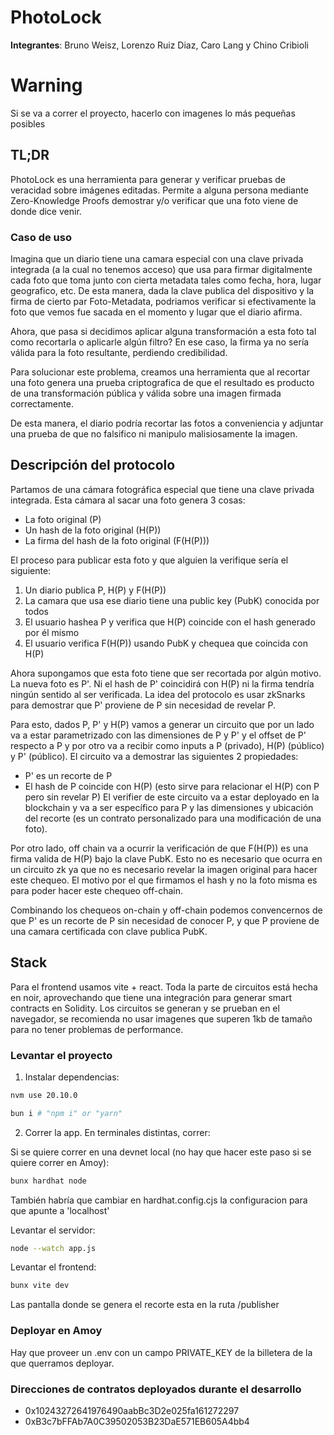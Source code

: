 # PhotoLock

**Integrantes**: Bruno Weisz, Lorenzo Ruiz Diaz, Caro Lang y Chino Cribioli

# Warning
Si se va a correr el proyecto, hacerlo con imagenes lo más pequeñas posibles

## TL;DR

PhotoLock es una herramienta para generar y verificar pruebas de veracidad sobre imágenes editadas. Permite a alguna persona mediante Zero-Knowledge Proofs demostrar y/o verificar que una foto viene de donde dice venir.

### Caso de uso

Imagina que un diario tiene una camara especial con una clave privada integrada (a la cual no tenemos acceso) que usa para firmar digitalmente cada foto que toma junto con cierta metadata tales como fecha, hora, lugar geografico, etc. De esta manera, dada la clave publica del dispositivo y la firma de cierto par Foto-Metadata, podriamos verificar si efectivamente la foto que vemos fue sacada en el momento y lugar que el diario afirma.

Ahora, que pasa si decidimos aplicar alguna transformación a esta foto tal como recortarla o aplicarle algún filtro? En ese caso, la firma ya no sería válida para la foto resultante, perdiendo credibilidad.

Para solucionar este problema, creamos una herramienta que al recortar una foto genera una prueba criptografica de que el resultado es producto de una transformación pública y válida sobre una imagen firmada correctamente.

De esta manera, el diario podría recortar las fotos a conveniencia y adjuntar una prueba de que no falsifico ni manipulo malisiosamente la imagen.

## Descripción del protocolo
Partamos de una cámara fotográfica especial que tiene una clave privada integrada. Esta cámara al sacar una foto genera 3 cosas:
* La foto original (P)
* Un hash de la foto original (H(P))
* La firma del hash de la foto original (F(H(P)))

El proceso para publicar esta foto y que alguien la verifique sería el siguiente:
1) Un diario publica P, H(P) y F(H(P))
2) La camara que usa ese diario tiene una public key (PubK) conocida por todos
3) El usuario hashea P y verifica que H(P) coincide con el hash generado por él mismo
4) El usuario verifica F(H(P)) usando PubK y chequea que coincida con H(P)

Ahora supongamos que esta foto tiene que ser recortada por algún motivo. La nueva foto es P'. Ni el hash de P' coincidirá con H(P) ni la firma tendría ningún sentido al ser verificada. La idea del protocolo es usar zkSnarks para demostrar que P' proviene de P sin necesidad de revelar P.

Para esto, dados P, P' y H(P) vamos a generar un circuito que por un lado va a estar parametrizado con las dimensiones de P y P' y el offset de P' respecto a P y por otro va a recibir como inputs a P (privado), H(P) (público) y P' (público). El circuito va a demostrar las siguientes 2 propiedades:
* P' es un recorte de P
* El hash de P coincide con H(P) (esto sirve para relacionar el H(P) con P pero sin revelar P)
  El verifier de este circuito va a estar deployado en la blockchain y va a ser específico para P y las dimensiones y ubicación del recorte (es un contrato personalizado para una modificación de una foto).

Por otro lado, off chain va a ocurrir la verificación de que F(H(P)) es una firma valida de H(P) bajo la clave PubK. Esto no es necesario que ocurra en un circuito zk ya que no es necesario revelar la imagen original para hacer este chequeo. El motivo por el que firmamos el hash y no la foto misma es para poder hacer este chequeo off-chain.

Combinando los chequeos on-chain y off-chain podemos convencernos de que P' es un recorte de P sin necesidad de conocer P, y que P proviene de una camara certificada con clave publica PubK.

## Stack

Para el frontend usamos vite + react.
Toda la parte de circuitos está hecha en noir, aprovechando que tiene una integración para generar smart contracts en Solidity.
Los circuitos se generan y se prueban en el navegador, se recomienda no usar imagenes que superen 1kb de tamaño para no tener problemas de performance. 


### Levantar el proyecto
1. Instalar dependencias:
```bash
nvm use 20.10.0
```
```bash
bun i # "npm i" or "yarn"
```

2. Correr la app. En terminales distintas, correr:

Si se quiere correr en una devnet local (no hay que hacer este paso si se quiere correr en Amoy):
```bash
bunx hardhat node
```
También habría que cambiar en hardhat.config.cjs la configuracion para que apunte a 'localhost'

Levantar el servidor:
```bash
node --watch app.js
```

Levantar el frontend:
```bash
bunx vite dev
```

Las pantalla donde se genera el recorte esta en la ruta /publisher

### Deployar en Amoy
Hay que proveer un .env con un campo PRIVATE_KEY de la billetera de la que querramos deployar. 

### Direcciones de contratos deployados durante el desarrollo
* 0x10243272641976490aabBc3D2e025fa161272297
* 0xB3c7bFFAb7A0C39502053B23DaE571EB605A4bb4

